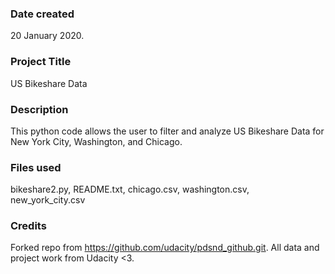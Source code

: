 ### Date created
20 January 2020. 

### Project Title
US Bikeshare Data

### Description
This python code allows the  user to filter and analyze US Bikeshare Data for New York City, Washington, and Chicago.

### Files used
bikeshare2.py, README.txt, chicago.csv, washington.csv, new_york_city.csv

### Credits
Forked repo from https://github.com/udacity/pdsnd_github.git. All data and project work from Udacity <3. 


